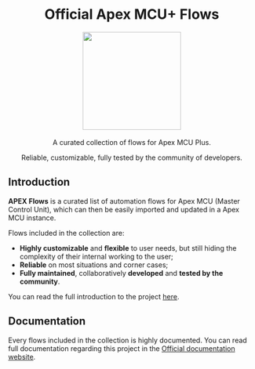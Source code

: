<div align="center">

# Official Apex MCU+ Flows

<a href="https://knowledgebase.apexinfosys.in/flows/">
<img width=200 src="https://i.pinimg.com/originals/d3/b4/24/d3b424c02a7d65ad78bf1f6a54bf18da.jpg"/>
</a>
<br/>
<br/>
A curated collection of flows for Apex MCU Plus.

Reliable, customizable, fully tested by the community of developers.
</div>

## Introduction

**APEX Flows** is a curated list of automation flows for Apex MCU (Master Control Unit), which can then be easily imported and updated in a Apex MCU instance.

Flows included in the collection are:

- **Highly customizable** and **flexible** to user needs, but still hiding the complexity of their internal working to the user;
- **Reliable** on most situations and corner cases;
- **Fully maintained**, collaboratively **developed** and **tested by the community**.

You can read the full introduction to the project [here](https://knowledgebase.apexinfosys.in/flows/introduction).

## Documentation

Every flows included in the collection is highly documented. You can read full documentation regarding this project in the [Official documentation website](https://knowledgebase.apexinfosys.in/flows/).
